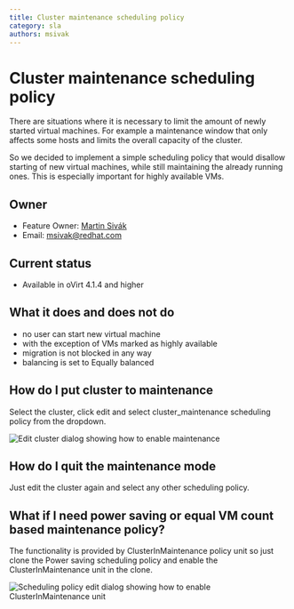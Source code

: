 ```yaml
---
title: Cluster maintenance scheduling policy
category: sla
authors: msivak
---
```

# Cluster maintenance scheduling policy

There are situations where it is necessary to limit the amount of newly started virtual machines. For example a maintenance window that only affects some hosts and limits the overall capacity of the cluster.

So we decided to implement a simple scheduling policy that would disallow starting of new virtual machines, while still maintaining the already running ones. This is especially important for highly available VMs.

## Owner

*   Feature Owner: [Martin Sivák](User:msivak)
*   Email: <msivak@redhat.com>

## Current status

* Available in oVirt 4.1.4 and higher

## What it does and does not do

- no user can start new virtual machine
- with the exception of VMs marked as highly available
- migration is not blocked in any way
- balancing is set to Equally balanced

## How do I put cluster to maintenance

Select the cluster, click edit and select cluster_maintenance scheduling policy from the dropdown.

![Edit cluster dialog showing how to enable maintenance](/images/wiki/ClusterInMaintenance_enable.png)

## How do I quit the maintenance mode

Just edit the cluster again and select any other scheduling policy.

## What if I need power saving or equal VM count based maintenance policy?

The functionality is provided by ClusterInMaintenance policy unit so just clone the Power saving scheduling policy and enable the ClusterInMaintenance unit in the clone.

![Scheduling policy edit dialog showing how to enable ClusterInMaintenance unit](/images/wiki/ClusterInMaintenance_PowerSavingClone.png)
